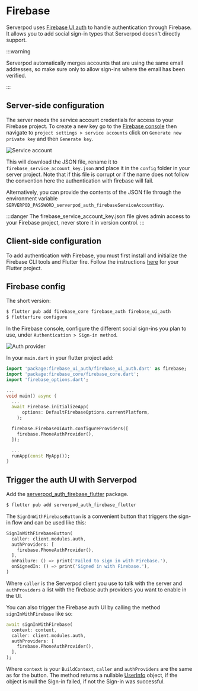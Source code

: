 # Firebase

Serverpod uses [Firebase UI auth](https://pub.dev/packages/firebase_ui_auth) to handle authentication through Firebase. It allows you to add social sign-in types that Serverpod doesn't directly support.

:::warning

Serverpod automatically merges accounts that are using the same email addresses, so make sure only to allow sign-ins where the email has been verified.

:::

## Server-side configuration

The server needs the service account credentials for access to your Firebase project. To create a new key go to the [Firebase console](https://console.firebase.google.com/) then navigate to `project settings > service accounts` click on `Generate new private key` and then `Generate key`.

![Service account](/img/authentication/providers/firebase/1-server-key.png)

This will download the JSON file, rename it to `firebase_service_account_key.json` and place it in the `config` folder in your server project. Note that if this file is corrupt or if the name does not follow the convention here the authentication with firebase will fail.

Alternatively, you can provide the contents of the JSON file through the environment variable `SERVERPOD_PASSWORD_serverpod_auth_firebaseServiceAccountKey`.

:::danger
The firebase_service_account_key.json file gives admin access to your Firebase project, never store it in version control.
:::

## Client-side configuration

To add authentication with Firebase, you must first install and initialize the Firebase CLI tools and Flutter fire. Follow the instructions [here](https://firebase.google.com/docs/flutter/setup?platform=web) for your Flutter project.

## Firebase config

The short version:

```bash
$ flutter pub add firebase_core firebase_auth firebase_ui_auth
$ flutterfire configure
```

In the Firebase console, configure the different social sign-ins you plan to use, under `Authentication > Sign-in method`.

![Auth provider](/img/authentication/providers/firebase/2-auth-provider.png)

In your `main.dart` in your flutter project add:

```dart
import 'package:firebase_ui_auth/firebase_ui_auth.dart' as firebase;
import 'package:firebase_core/firebase_core.dart';
import 'firebase_options.dart';

...
void main() async {
  ...
  await Firebase.initializeApp(
      options: DefaultFirebaseOptions.currentPlatform,
    );

  firebase.FirebaseUIAuth.configureProviders([
    firebase.PhoneAuthProvider(),
  ]);

  ...
  runApp(const MyApp());
}
```

## Trigger the auth UI with Serverpod

Add the [serverpod_auth_firebase_flutter](https://pub.dev/packages/serverpod_auth_firebase_flutter) package.

```bash
$ flutter pub add serverpod_auth_firebase_flutter
```

The `SignInWithFirebaseButton` is a convenient button that triggers the sign-in flow and can be used like this:

```dart
SignInWithFirebaseButton(
  caller: client.modules.auth,
  authProviders: [
    firebase.PhoneAuthProvider(),
  ],
  onFailure: () => print('Failed to sign in with Firebase.'),
  onSignedIn: () => print('Signed in with Firebase.'),
)
```

Where `caller` is the Serverpod client you use to talk with the server and `authProviders` a list with the firebase auth providers you want to enable in the UI.

You can also trigger the Firebase auth UI by calling the method `signInWithFirebase` like so:

```dart
await signInWithFirebase(
  context: context,
  caller: client.modules.auth,
  authProviders: [
    firebase.PhoneAuthProvider(),
  ],
);
```

Where `context` is your `BuildContext`, `caller` and `authProviders` are the same as for the button. The method returns a nullable [UserInfo](../working-with-users) object, if the object is null the Sign-in failed, if not the Sign-in was successful.
